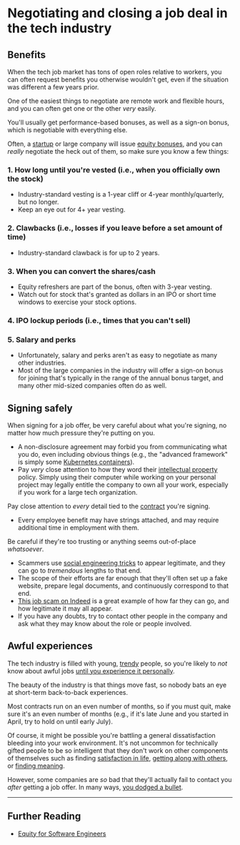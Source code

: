 
# Negotiating and closing a job deal in the tech industry

## Benefits

When the tech job market has tons of open roles relative to workers, you can often request benefits you otherwise wouldn't get, even if the situation was different a few years prior.

One of the easiest things to negotiate are remote work and flexible hours, and you can often get one or the other *very* easily.

You'll usually get performance-based bonuses, as well as a sign-on bonus, which is negotiable with everything else.

Often, a [startup](entrepreneur-1_why.md) or large company will issue [equity bonuses](money-investing.md), and you can *really* negotiate the heck out of them, so make sure you know a few things:

### 1. How long until you're vested (i.e., when you officially own the stock)

- Industry-standard vesting is a 1-year cliff or 4-year monthly/quarterly, but no longer.
- Keep an eye out for 4+ year vesting.

### 2. Clawbacks (i.e., losses if you leave before a set amount of time)

- Industry-standard clawback is for up to 2 years.

### 3. When you can convert the shares/cash

- Equity refreshers are part of the bonus, often with 3-year vesting.
- Watch out for stock that's granted as dollars in an IPO or short time windows to exercise your stock options.

### 4. IPO lockup periods (i.e., times that you can't sell)

### 5. Salary and perks

- Unfortunately, salary and perks aren't as easy to negotiate as many other industries.
- Most of the large companies in the industry will offer a sign-on bonus for joining that's typically in the range of the annual bonus target, and many other mid-sized companies often do as well.

## Signing safely

When signing for a job offer, be very careful about what you're signing, no matter how much pressure they're putting on you.

- A non-disclosure agreement may forbid you from communicating what you do, even including obvious things (e.g., the "advanced framework" is simply some [Kubernetes containers](computers-distsys-vm.md)).
- Pay *very* close attention to how they word their [intellectual property](legal-ip.md) policy. Simply using their computer while working on your personal project may legally entitle the company to own all your work, especially if you work for a large tech organization.

Pay close attention to *every* detail tied to the [contract](contracts.md) you're signing.

- Every employee benefit may have strings attached, and may require additional time in employment with them.

Be careful if they're too trusting or anything seems out-of-place *whatsoever*.

- Scammers use [social engineering tricks](social-engineering.md) to appear legitimate, and they can go to *tremendous* lengths to that end.
- The scope of their efforts are far enough that they'll often set up a fake website, prepare legal documents, and continuously correspond to that end.
- [This job scam on Indeed](https://indeedjobscam.pages.dev/) is a great example of how far they can go, and how legitimate it may all appear.
- If you have any doubts, try to contact other people in the company and ask what they may know about the role or people involved.

## Awful experiences

The tech industry is filled with young, [trendy](trends.md) people, so you're likely to *not* know about awful jobs [until you experience it personally](jobs-suck-cs.md).

The beauty of the industry is that things move fast, so nobody bats an eye at short-term back-to-back experiences.

Most contracts run on an even number of months, so if you must quit, make sure it's an even number of months (e.g., if it's late June and you started in April, try to hold on until early July).

Of course, it might be possible you're battling a general dissatisfaction bleeding into your work environment. It's not uncommon for technically gifted people to be so intelligent that they don't work on other components of themselves such as finding [satisfaction in life](happiness.md), [getting along with others](people-4_friends.md), or [finding meaning](meaning.md).

However, some companies are *so* bad that they'll actually fail to contact you *after* getting a job offer. In many ways, [you dodged a bullet](jobs-suck-cs.md).

---

## Further Reading

- [Equity for Software Engineers](https://blog.pragmaticengineer.com/equity-for-software-engineers/)
